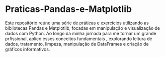 # Praticas-Pandas-e-Matplotlib
Este repositório reúne uma série de práticas e exercícios utilizando as bibliotecas Pandas e Matplotlib, focadas em manipulação e visualização de dados com Python. Ao longo da minha jornada para me tornar um grande prfissional, aplico esses conceitos fundamentais , explorando leitura de dados, tratamento, limpeza, manipulação de DataFrames e criação de gráficos informativos.
